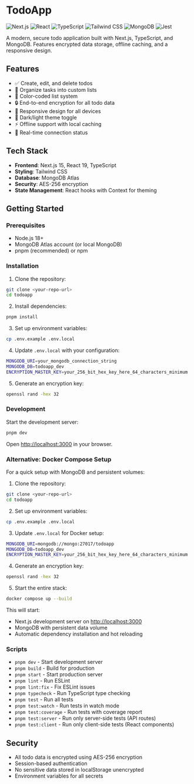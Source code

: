 # TodoApp

![Next.js](https://img.shields.io/badge/Next.js-15.5.2-000000?style=flat-square&logo=next.js&logoColor=white)
![React](https://img.shields.io/badge/React-19.1.0-61DAFB?style=flat-square&logo=react&logoColor=white)
![TypeScript](https://img.shields.io/badge/TypeScript-5.x-3178C6?style=flat-square&logo=typescript&logoColor=white)
![Tailwind CSS](https://img.shields.io/badge/Tailwind-4.x-06B6D4?style=flat-square&logo=tailwindcss&logoColor=white)
![MongoDB](https://img.shields.io/badge/MongoDB-6.19.0-47A248?style=flat-square&logo=mongodb&logoColor=white)
![Jest](https://img.shields.io/badge/Jest-29.x-C21325?style=flat-square&logo=jest&logoColor=white)

A modern, secure todo application built with Next.js, TypeScript, and MongoDB. Features encrypted data storage, offline caching, and a responsive design.

## Features

- ✅ Create, edit, and delete todos
- 📝 Organize tasks into custom lists
- 🎨 Color-coded list system
- 🔒 End-to-end encryption for all todo data
- 📱 Responsive design for all devices
- 🌙 Dark/light theme toggle
- ⚡ Offline support with local caching
- 🔄 Real-time connection status

## Tech Stack

- **Frontend**: Next.js 15, React 19, TypeScript
- **Styling**: Tailwind CSS
- **Database**: MongoDB Atlas
- **Security**: AES-256 encryption
- **State Management**: React hooks with Context for theming

## Getting Started

### Prerequisites

- Node.js 18+ 
- MongoDB Atlas account (or local MongoDB)
- pnpm (recommended) or npm

### Installation

1. Clone the repository:
```bash
git clone <your-repo-url>
cd todoapp
```

2. Install dependencies:
```bash
pnpm install
```

3. Set up environment variables:
```bash
cp .env.example .env.local
```

4. Update `.env.local` with your configuration:
```bash
MONGODB_URI=your_mongodb_connection_string
MONGODB_DB=todoapp_dev
ENCRYPTION_MASTER_KEY=your_256_bit_hex_key_here_64_characters_minimum
```

5. Generate an encryption key:
```bash
openssl rand -hex 32
```

### Development

Start the development server:
```bash
pnpm dev
```

Open [http://localhost:3000](http://localhost:3000) in your browser.

### Alternative: Docker Compose Setup

For a quick setup with MongoDB and persistent volumes:

1. Clone the repository:
```bash
git clone <your-repo-url>
cd todoapp
```

2. Set up environment variables:
```bash
cp .env.example .env.local
```

3. Update `.env.local` for Docker setup:
```bash
MONGODB_URI=mongodb://mongo:27017/todoapp
MONGODB_DB=todoapp_dev
ENCRYPTION_MASTER_KEY=your_256_bit_hex_key_here_64_characters_minimum
```

4. Generate an encryption key:
```bash
openssl rand -hex 32
```

5. Start the entire stack:
```bash
docker compose up --build
```

This will start:
- Next.js development server on [http://localhost:3000](http://localhost:3000)
- MongoDB with persistent data volume
- Automatic dependency installation and hot reloading

### Scripts

- `pnpm dev` - Start development server
- `pnpm build` - Build for production
- `pnpm start` - Start production server
- `pnpm lint` - Run ESLint
- `pnpm lint:fix` - Fix ESLint issues
- `pnpm typecheck` - Run TypeScript type checking
- `pnpm test` - Run all tests
- `pnpm test:watch` - Run tests in watch mode
- `pnpm test:coverage` - Run tests with coverage report
- `pnpm test:server` - Run only server-side tests (API routes)
- `pnpm test:client` - Run only client-side tests (React components)

## Security

- All todo data is encrypted using AES-256 encryption
- Session-based authentication
- No sensitive data stored in localStorage unencrypted
- Environment variables for all secrets

